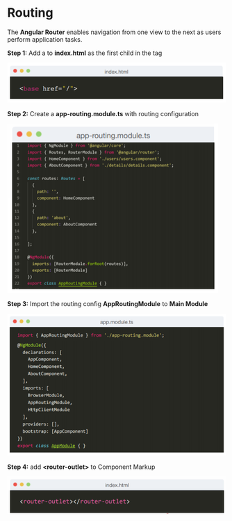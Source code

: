 # Routing

The **Angular Router** enables navigation from one view to the next as users perform application tasks. 

**Step 1:** Add a  to **index.html** as the first child in the tag

![](../.gitbook/assets/01-routing.PNG)

**Step 2:** Create a **app-routing.module.ts** with routing configuration

![](../.gitbook/assets/routing-02.PNG)

**Step 3:** Import the routing config **AppRoutingModule** to **Main Module**

![](../.gitbook/assets/routing-03.PNG)

**Step 4:** add **&lt;router-outlet&gt;** to Component Markup

![](../.gitbook/assets/routing-04.PNG)


